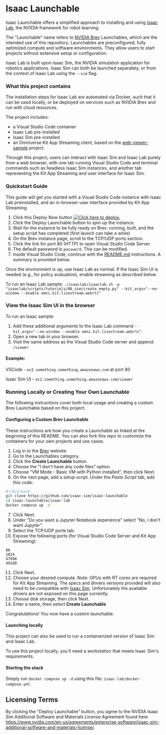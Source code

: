 # Isaac Launchable

Isaac Launchable offers a simplified approach to installing and using [Isaac Lab](https://isaac-sim.github.io/IsaacLab/main/index.html), the NVIDIA framework for robot learning.

The "Launchable" name refers to [NVIDIA Brev](https://developer.nvidia.com/brev) Launchables, which are the intended use of this repository. Launchables are preconfigured, fully optimized compute and software environments. They allow users to start projects without extensive setup or configuration.

Isaac Lab is built upon Isaac Sim, the NVIDIA simulation application for robotics applications. Isaac Sim can both be launched separately, or from the context of Isaac Lab using the `--sim` flag.

### What this project contains
The installation steps for Isaac Lab are automated via Docker, such that it can be used locally, or be deployed on services such as NVIDIA Brev and run with cloud resources.

The project includes:
- a Visual Studio Code container
- Isaac Lab pre-installed
- Isaac Sim pre-installed
- an Omniverse Kit App Streaming client, based on the [web-viewer-sample](https://github.com/NVIDIA-Omniverse/web-viewer-sample) project.

Through this project, users can interact with Isaac Sim and Isaac Lab purely from a web browser, with one tab running Visual Studio Code and terminal commands such as headless Isaac Sim instances, and another tab representing the Kit App Streaming and user interface for Isaac Sim.

### Quickstart Guide
This guide will get you started with a Visual Studio Code instance with Isaac Lab preinstalled, and an in-browser user interface provided by Kit App Streaming.

1. Click this Deploy Now button
[![ Click here to deploy.](https://brev-assets.s3.us-west-1.amazonaws.com/nv-lb-dark.svg)](https://brev.nvidia.com/launchable/deploy?launchableID=env-31ezDWyp4LvtDQr5rUhAWOUMFhn)
2. Click the Deploy Launchable button to spin up the instance.
3. Wait for the instance to be fully ready on Brev: running, built, and the setup script has completed (first launch can take a while)
4. On the Brev instance page, scroll to the TCP/UDP ports section.
5. Click the link for port 80 (HTTP) to open Visual Studio Code Server.
6. The default password is `password`. This can be modified.
7. Inside Visual Studio Code, continue with the [README.md](https://github.com/isaac-sim/isaac-launchable/blob/main/isaac-lab/vscode/README.md) instructions. A summary is provided below.

Once the environment is up, use Isaac Lab as normal. If the Isaac Sim UI is needed (e.g., for policy evaluation), enable streaming as described below.

To run an Isaac Lab sample:
`./isaaclab/isaaclab.sh -p "isaaclab/scripts/tutorials/00_sim/create_empty.py" --kit_args="--no-window --enable omni.kit.livestream.webrtc"`

### View the Isaac Sim UI in the browser
To run an Isaac sample:

1. Add these additional arguments to the Isaac Lab command `--kit_args="--no-window --enable omni.kit.livestream.webrtc"`.
2. Open a new tab in your browser.
3. Visit the same address as the Visual Studio Code server and append: `/viewer`

#### Example: 

VSCode - `ec2.something.something.amazonaws.com` at port 80

Isaac Sim UI - `ec2.something.something.amazonaws.com/viewer`

### Running Locally or Creating Your Own Launchable

The following instructions cover both local usage and creating a custom Brev Launchable based on this project.

#### Configuring a Custom Brev Launchable

These instructions are how you create a Launchable as linked at the beginning of this README. You can also fork this repo to customize the containers for your own projects and use cases.

1. Log in to the [Brev](https://login.brev.nvidia.com/signin) website.
2. Go to the Launchables category.
3. Click the **Create Launchable** button.
4. Choose the "I don't have any code files" option.
5. Choose "VM Mode - Basic VM with Python installed", then click Next.
6. On the next page, add a setup script. Under the *Paste Script* tab, add this code:
```bash
#!/bin/bash
git clone https://github.com/isaac-sim/isaac-launchable
cd isaac-launchable/isaac-lab
docker compose up -d
```
7. Click Next.
8. Under "Do you want a Jupyter Notebook experience" select "No, I don't want Jupyter".
9. Select the TCP/UDP ports tab.
10. Expose the following ports (for Visual Studio Code Server and Kit App Streaming):
```
80
1024
47998
49100
```
11. Click Next.
12. Choose your desired compute. 
Note: GPUs with RT cores are required for Kit App Streaming. The specs and drivers versions provided will also need to be compatible with [Isaac Sim](https://docs.isaacsim.omniverse.nvidia.com/5.0.0/installation/requirements.html). Unfortunately the available drivers are not exposed on this page currently.
13. Choose disk storage, then click Next.
14. Enter a name, then select **Create Launchable**

Congratulations! You now have a custom launchable.

#### Launching locally

This project can also be used to run a containerized version of Isaac Sim and Isaac Lab.

To use this project locally, you'll need a workstation that meets Isaac Sim's requirements.

#### Starting the stack

Simply run `docker compose up -d` using this file: `isaac-lab/docker-compose.yml`.

## Licensing Terms

By clicking the "Deploy Launchable" button, you agree to the NVIDIA Isaac Sim Additional Software and Materials License Agreement found here https://www.nvidia.com/en-us/agreements/enterprise-software/isaac-sim-additional-software-and-materials-license/.
